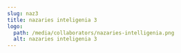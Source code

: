 ```yaml
---
slug: naz3
title: nazaries inteligenia 3
logo:
  path: /media/collaborators/nazaries-intelligenia.png
  alt: nazaries inteligenia 3
---
```

